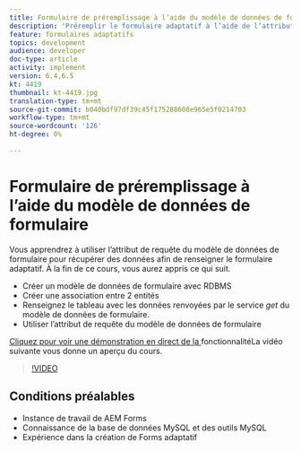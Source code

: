 ```yaml
---
title: Formulaire de préremplissage à l’aide du modèle de données de formulaire
description: 'Préremplir le formulaire adaptatif à l’aide de l’attribut de requête du modèle de données de formulaire '
feature: formulaires adaptatifs
topics: development
audience: developer
doc-type: article
activity: implement
version: 6.4,6.5
kt: 4419
thumbnail: kt-4419.jpg
translation-type: tm+mt
source-git-commit: b040bdf97df39c45f175288608e965e5f0214703
workflow-type: tm+mt
source-wordcount: '126'
ht-degree: 0%

---
```



# Formulaire de préremplissage à l’aide du modèle de données de formulaire

Vous apprendrez à utiliser l’attribut de requête du modèle de données de formulaire pour récupérer des données afin de renseigner le formulaire adaptatif.
À la fin de ce cours, vous aurez appris ce qui suit.

* Créer un modèle de données de formulaire avec RDBMS
* Créer une association entre 2 entités
* Renseignez le tableau avec les données renvoyées par le service _get_ du modèle de données de formulaire.
* Utiliser l’attribut de requête du modèle de données de formulaire


[Cliquez pour voir une démonstration en direct de la ](https://forms.enablementadobe.com/content/dam/formsanddocuments/fdmwithrequestparameterinurl/jcr:content?wcmmode=disabled&amp;empID=207)
fonctionnalitéLa vidéo suivante vous donne un aperçu du cours.
>[!VIDEO](https://video.tv.adobe.com/v/36387/quality=9)

## Conditions préalables

* Instance de travail de AEM Forms
* Connaissance de la base de données MySQL et des outils MySQL
* Expérience dans la création de Forms adaptatif

